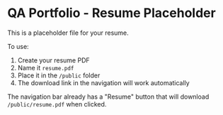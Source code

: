 # QA Portfolio - Resume Placeholder

This is a placeholder file for your resume. 

To use:
1. Create your resume PDF
2. Name it `resume.pdf`
3. Place it in the `/public` folder
4. The download link in the navigation will work automatically

The navigation bar already has a "Resume" button that will download `/public/resume.pdf` when clicked.
